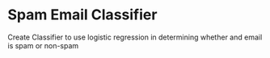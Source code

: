 # Spam Email Classifier
 Create Classifier to use logistic regression in determining whether and email is spam or non-spam
